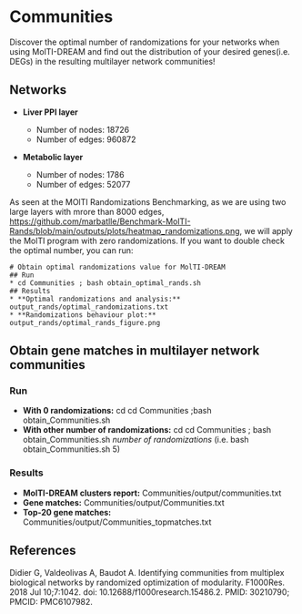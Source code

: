 # Communities
Discover the optimal number of randomizations for your networks when using MolTI-DREAM and find out the distribution of your desired genes(i.e. DEGs) in the resulting multilayer network communities!

## Networks

* **Liver PPI layer**

    * Number of nodes: 18726
    * Number of edges: 960872

* **Metabolic layer**
    * Number of nodes: 1786
    * Number of edges: 52077

As seen at the MOlTI Randomizations Benchmarking, as we are using two large layers with mrore than 8000 edges, https://github.com/marbatlle/Benchmark-MolTI-Rands/blob/main/outputs/plots/heatmap_randomizations.png, we will apply the MolTI program with zero randomizations. If you want to double check the optimal number, you can run:

    # Obtain optimal randomizations value for MolTI-DREAM
    ## Run 
    * cd Communities ; bash obtain_optimal_rands.sh
    ## Results
    * **Optimal randomizations and analysis:** output_rands/optimal_randomizations.txt
    * **Randomizations behaviour plot:** output_rands/optimal_rands_figure.png


## Obtain gene matches in multilayer network communities
### Run
* **With 0 randomizations:** cd cd Communities ;bash obtain_Communities.sh
* **With other number of randomizations:** cd cd Communities ; bash obtain_Communities.sh *number of randomizations* (i.e. bash obtain_Communities.sh 5)

### Results
* **MolTI-DREAM clusters report:** Communities/output/communities.txt
* **Gene matches:** Communities/output/Communities.txt
* **Top-20 gene matches:** Communities/output/Communities_topmatches.txt

## References
Didier G, Valdeolivas A, Baudot A. Identifying communities from multiplex biological networks by randomized optimization of modularity. F1000Res. 2018 Jul 10;7:1042. doi: 10.12688/f1000research.15486.2. PMID: 30210790; PMCID: PMC6107982.